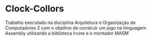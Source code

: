 # Clock-Collors
Trabalho executado na disciplina Arquitetura e Organização de Computadores 2 com o objetivo de construir um jogo na limguagem Assembly utilizando a biblioteca Irvine e o montador MASM
